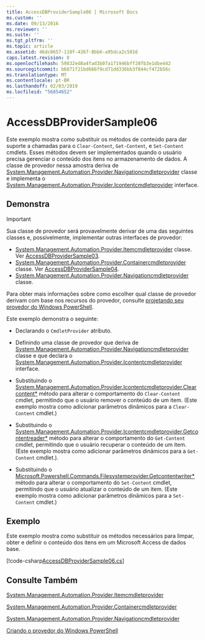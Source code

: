 ```yaml
---
title: AccessDBProviderSample06 | Microsoft Docs
ms.custom: ''
ms.date: 09/13/2016
ms.reviewer: ''
ms.suite: ''
ms.tgt_pltfrm: ''
ms.topic: article
ms.assetid: 46dc0657-110f-4367-8bb6-a95dca2c5016
caps.latest.revision: 8
ms.openlocfilehash: 59832ed8a4fad3b07a171946bff28fb3e1dbe442
ms.sourcegitcommit: b6871f21bd666f9cd71dd336bb3f844cf472b56c
ms.translationtype: MT
ms.contentlocale: pt-BR
ms.lasthandoff: 02/03/2019
ms.locfileid: "56854652"
---
```

# <a name="accessdbprovidersample06"></a>AccessDBProviderSample06

Este exemplo mostra como substituir os métodos de conteúdo para dar suporte a chamadas para o `Clear-Content`, `Get-Content`, e `Set-Content` cmdlets. Esses métodos devem ser implementados quando o usuário precisa gerenciar o conteúdo dos itens no armazenamento de dados. A classe de provedor nessa amostra deriva de [System.Management.Automation.Provider.Navigationcmdletprovider](/dotnet/api/System.Management.Automation.Provider.NavigationCmdletProvider) classe e implementa o [ System.Management.Automation.Provider.Icontentcmdletprovider](/dotnet/api/System.Management.Automation.Provider.IContentCmdletProvider) interface.

## <a name="demonstrates"></a>Demonstra

> [!IMPORTANT]
> Sua classe de provedor será provavelmente derivar de uma das seguintes classes e, possivelmente, implementar outras interfaces de provedor:
>
> -   [System.Management.Automation.Provider.Itemcmdletprovider](/dotnet/api/System.Management.Automation.Provider.ItemCmdletProvider) classe. Ver [AccessDBProviderSample03](./accessdbprovidersample03.md).
> -   [System.Management.Automation.Provider.Containercmdletprovider](/dotnet/api/System.Management.Automation.Provider.ContainerCmdletProvider) classe. Ver [AccessDBProviderSample04](./accessdbprovidersample04.md).
> -   [System.Management.Automation.Provider.Navigationcmdletprovider](/dotnet/api/System.Management.Automation.Provider.NavigationCmdletProvider) classe.
>
> Para obter mais informações sobre como escolher qual classe de provedor derivam com base nos recursos do provedor, consulte [projetando seu provedor do Windows PowerShell](./provider-types.md).

Este exemplo demonstra o seguinte:

- Declarando o `CmdletProvider` atributo.

- Definindo uma classe de provedor que deriva de [System.Management.Automation.Provider.Navigationcmdletprovider](/dotnet/api/System.Management.Automation.Provider.NavigationCmdletProvider) classe e que declara o [ System.Management.Automation.Provider.Icontentcmdletprovider](/dotnet/api/System.Management.Automation.Provider.IContentCmdletProvider) interface.

- Substituindo o [System.Management.Automation.Provider.Icontentcmdletprovider.Clearcontent*](/dotnet/api/System.Management.Automation.Provider.IContentCmdletProvider.ClearContent) método para alterar o comportamento do `Clear-Content` cmdlet, permitindo que o usuário remover o conteúdo de um item. (Este exemplo mostra como adicionar parâmetros dinâmicos para a `Clear-Content` cmdlet.)

- Substituindo o [System.Management.Automation.Provider.Icontentcmdletprovider.Getcontentreader*](/dotnet/api/System.Management.Automation.Provider.IContentCmdletProvider.GetContentReader) método para alterar o comportamento do `Get-Content` cmdlet, permitindo que o usuário recuperar o conteúdo de um item. (Este exemplo mostra como adicionar parâmetros dinâmicos para a `Get-Content` cmdlet.).

- Substituindo o [Microsoft.Powershell.Commands.Filesystemprovider.Getcontentwriter*](/dotnet/api/Microsoft.PowerShell.Commands.FileSystemProvider.GetContentWriter) método para alterar o comportamento do `Set-Content` cmdlet, permitindo que o usuário atualizar o conteúdo de um item. (Este exemplo mostra como adicionar parâmetros dinâmicos para a `Set-Content` cmdlet.)

## <a name="example"></a>Exemplo

Este exemplo mostra como substituir os métodos necessários para limpar, obter e definir o conteúdo dos itens em um Microsoft Access de dados base.

[!code-csharp[AccessDBProviderSample06.cs](../../powershell-sdk-samples/SDK-2.0/csharp/AccessDBProviderSample06/AccessDBProviderSample06.cs#L11-L2399 "AccessDBProviderSample06.cs")]

## <a name="see-also"></a>Consulte Também

[System.Management.Automation.Provider.Itemcmdletprovider](/dotnet/api/System.Management.Automation.Provider.ItemCmdletProvider)

[System.Management.Automation.Provider.Containercmdletprovider](/dotnet/api/System.Management.Automation.Provider.ContainerCmdletProvider)

[System.Management.Automation.Provider.Navigationcmdletprovider](/dotnet/api/System.Management.Automation.Provider.NavigationCmdletProvider)

[Criando o provedor do Windows PowerShell](./provider-types.md)